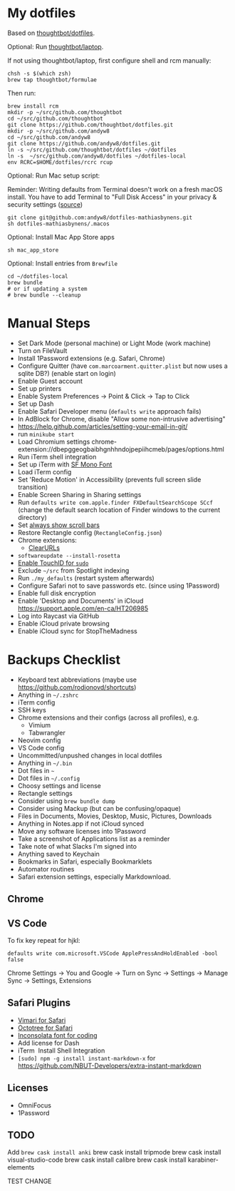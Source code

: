 # My dotfiles

Based on [thoughtbot/dotfiles](https://github.com/thoughtbot/dotfiles).

Optional: Run [thoughtbot/laptop](https://github.com/thoughtbot/laptop).

If not using thoughtbot/laptop, first configure shell and rcm manually:

```
chsh -s $(which zsh)
brew tap thoughtbot/formulae
```

Then run:

```
brew install rcm
mkdir -p ~/src/github.com/thoughtbot
cd ~/src/github.com/thoughtbot
git clone https://github.com/thoughtbot/dotfiles.git
mkdir -p ~/src/github.com/andyw8
cd ~/src/github.com/andyw8
git clone https://github.com/andyw8/dotfiles.git
ln -s ~/src/github.com/thoughtbot/dotfiles ~/dotfiles
ln -s  ~/src/github.com/andyw8/dotfiles ~/dotfiles-local
env RCRC=$HOME/dotfiles/rcrc rcup
```

Optional: Run Mac setup script:

Reminder: Writing defaults from Terminal doesn't work on a fresh macOS install. You have to add Terminal to "Full Disk Access" in your privacy & security settings ([source](https://twitter.com/holman/status/1372244951342358528))

```
git clone git@github.com:andyw8/dotfiles-mathiasbynens.git
sh dotfiles-mathiasbynens/.macos
```

Optional: Install Mac App Store apps

```
sh mac_app_store
```

Optional: Install entries from `Brewfile`

```
cd ~/dotfiles-local
brew bundle
# or if updating a system
# brew bundle --cleanup
```

# Manual Steps

- Set Dark Mode (personal machine) or Light Mode (work machine)
- Turn on FileVault
- Install 1Password extensions (e.g. Safari, Chrome)
- Configure Quitter (have `com.marcoarment.quitter.plist` but now uses a sqlite DB?) (enable start on login)
- Enable Guest account
- Set up printers
- Enable System Preferences -> Point & Click -> Tap to Click
- Set up Dash
- Enable Safari Developer menu (`defaults write` approach fails)
- In AdBlock for Chrome, disable "Allow some non-intrusive advertising"
- https://help.github.com/articles/setting-your-email-in-git/
- run `minikube start`
- Load Chromium settings chrome-extension://dbepggeogbaibhgnhhndojpepiihcmeb/pages/options.html
- Run iTerm shell integration
- Set up iTerm with [SF Mono Font](https://developer.apple.com/fonts/)
- Load iTerm config
- Set 'Reduce Motion' in Accessibility (prevents full screen slide transition)
- Enable Screen Sharing in Sharing settings
- Run `defaults write com.apple.finder FXDefaultSearchScope SCcf` (change the default search location of Finder windows to the current directory)
- Set [always show scroll bars](https://osxdaily.com/2011/08/03/show-scroll-bars-mac-os-x-lion/)
- Restore Rectangle config (`RectangleConfig.json`)
- Chrome extensions:
  - [ClearURLs](https://chrome.google.com/webstore/detail/clearurls/lckanjgmijmafbedllaakclkaicjfmnk?hl=en)
- `softwareupdate --install-rosetta`
- [Enable TouchID for `sudo`](https://sixcolors.com/post/2020/11/quick-tip-enable-touch-id-for-sudo/)
- Exclude `~/src` from Spotlight indexing
- Run `./my_defaults` (restart system afterwards)
- Configure Safari not to save passwords etc. (since using 1Password)
- Enable full disk encryption
- Enable 'Desktop and Documents' in iCloud https://support.apple.com/en-ca/HT206985
- Log into Raycast via GitHub
- Enable iCloud private browsing
- Enable iCloud sync for StopTheMadness

# Backups Checklist

- Keyboard text abbreviations (maybe use https://github.com/rodionovd/shortcuts)
- Anything in `~/.zshrc`
- iTerm config
- SSH keys
- Chrome extensions and their configs (across all profiles), e.g.
  - Vimium
  - Tabwrangler
- Neovim config
- VS Code config
- Uncommitted/unpushed changes in local dotfiles
- Anything in `~/.bin`
- Dot files in `~`
- Dot files in `~/.config`
- Choosy settings and license
- Rectangle settings
- Consider using `brew bundle dump`
- Consider using Mackup (but can be confusing/opaque)
- Files in Documents, Movies, Desktop, Music, Pictures, Downloads
- Anything in Notes.app if not iCloud synced
- Move any software licenses into 1Password
- Take a screenshot of Applications list as a reminder
- Take note of what Slacks I'm signed into
- Anything saved to Keychain
- Bookmarks in Safari, especially Bookmarklets
- Automator routines
- Safari extension settings, especially Markdownload.

## Chrome

## VS Code

To fix key repeat for hjkl:

`defaults write com.microsoft.VSCode ApplePressAndHoldEnabled -bool false`

Chrome Settings -> You and Google -> Turn on Sync -> Settings -> Manage Sync -> Settings, Extensions

## Safari Plugins

- [Vimari for Safari](https://github.com/guyht/vimari/releases/latest)
- [Octotree for Safari](https://github.com/buunguyen/octotree)
- [Inconsolata font for coding](https://www.google.com/fonts#UsePlace:use/Collection:Inconsolata)
- Add license for Dash
- iTerm ­ Install Shell Integration
- `[sudo] npm -g install instant-markdown-x` for https://github.com/NBUT-Developers/extra-instant-markdown

## Licenses

- OmniFocus
- 1Password

## TODO

Add `brew cask install anki`
brew cask install tripmode
brew cask install visual-studio-code
brew cask install calibre
brew cask install karabiner-elements

TEST CHANGE
